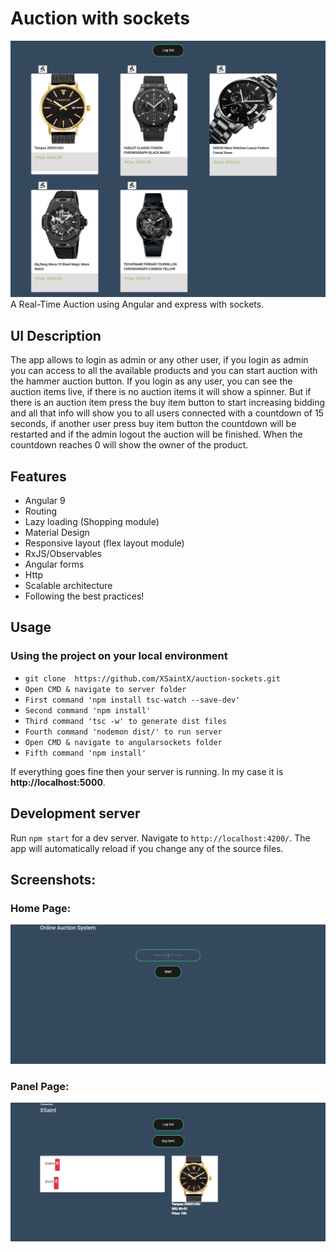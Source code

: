 # **Auction with sockets**
![Alt text](/angularsockets/src/app/img/product_list.jpg?raw=true)<br>
A Real-Time Auction using Angular and express with sockets. 
## UI Description
The app allows to login as admin or any other user, if you login as admin you can access to all the available products and you can start auction with the hammer auction button. If you login as any user, you can see the auction items live, if there is no auction items it will show a spinner. But if there is an auction item press the buy item button to start increasing bidding and all that info will show you to all users connected with a countdown of 15 seconds, if another user press buy item button the countdown will be restarted and if the admin logout the auction will be finished. When the countdown reaches 0 will show the owner of the product.

## Features
- Angular 9
- Routing
- Lazy loading (Shopping module)
- Material Design
- Responsive layout (flex layout module)
- RxJS/Observables
- Angular forms
- Http
- Scalable architecture
- Following the best practices!

## Usage
### Using the project on your local environment
  * `git clone  https://github.com/XSaintX/auction-sockets.git`
  * `Open CMD & navigate to server folder`
  * `First command 'npm install tsc-watch --save-dev'`
  * `Second command 'npm install'`  
  * `Third command 'tsc -w' to generate dist files`
  * `Fourth command 'nodemon dist/' to run server` 
  * `Open CMD & navigate to angularsockets folder`
  * `Fifth command 'npm install'`  
  
   If everything goes fine then your server is running. In my case it is **http://localhost:5000**. 
   
## Development server

Run `npm start` for a dev server. Navigate to `http://localhost:4200/`. The app will automatically reload if you change any of the source files.

## Screenshots:

### Home Page:

![Alt text](/angularsockets/src/app/img/login.jpg?raw=true)<br>
### Panel Page:

![Alt text](/angularsockets/src/app/img/user.jpg?raw=true)<br>
